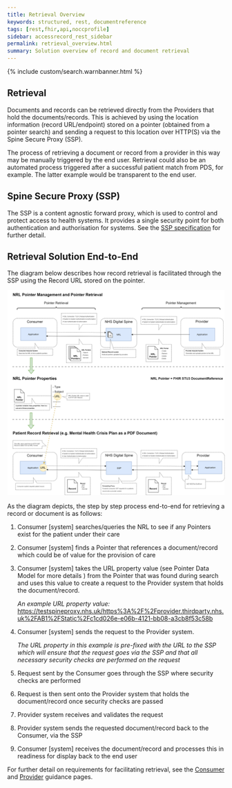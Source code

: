 ```yaml
---
title: Retrieval Overview
keywords: structured, rest, documentreference
tags: [rest,fhir,api,noccprofile]
sidebar: accessrecord_rest_sidebar
permalink: retrieval_overview.html
summary: Solution overview of record and document retrieval
---
```


{% include custom/search.warnbanner.html %}


## Retrieval ##

Documents and records can be retrieved directly from the Providers that hold the documents/records. This is achieved by using the location information (record URL/endpoint) stored on a pointer (obtained from a pointer search) and sending a request to this location over HTTP(S) via the Spine Secure Proxy (SSP). 

The process of retrieving a document or record from a provider in this way may be manually triggered by the end user. Retrieval could also be an automated process triggered after a successful patient match from PDS, for example.  The latter example would be transparent to the end user.  

## Spine Secure Proxy (SSP) ##

The SSP is a content agnostic forward proxy, which is used to control and protect access to health systems. It provides a single security point for both authentication and authorisation for systems. See the [SSP specification]( https://developer.nhs.uk/apis/spine-core/ssp_overview.html) for further detail. 

## Retrieval Solution End-to-End ##

The diagram below describes how record retrieval is facilitated through the SSP using the Record URL stored on the pointer. 


<img src="images/retrieval/retrieval_concept_diagram.png">

As the diagram depicts, the step by step process end-to-end for retrieving a record or document is as follows: 
1.	Consumer [system] searches/queries the NRL to see if any Pointers exist for the patient under their care
2.	Consumer [system] finds a Pointer that references a document/record which could be of value for the provision of care
3.	Consumer [system] takes the URL property value (see Pointer Data Model for more details )  from the Pointer that was found during search and uses this value to create a request to the Provider system that holds the document/record.
	
    *An example URL property value:* https://testspineproxy.nhs.uk/https%3A%2F%2Fprovider.thirdparty.nhs.uk%2FAB1%2FStatic%2Fc1cd026e-e06b-4121-bb08-a3cb8f53c58b 
4.	Consumer [system] sends the request to the Provider system.	

    *The URL property in this example is pre-fixed with the URL to the SSP which will ensure that the request goes via the SSP and that all necessary security checks are performed on the request*
5.	Request sent by the Consumer goes through the SSP where security checks are performed
6.	Request is then sent onto the Provider system that holds the document/record once security checks are passed
7.	Provider system receives and validates the request
8.	Provider system sends the requested document/record back to the Consumer, via the SSP
9.	Consumer [system] receives the document/record and processes this in readiness for display back to the end user


For further detail on requirements for facilitating retrieval, see the [Consumer](retrieval_consumer_guidance.html) and [Provider](retrieval_provider_guidance.html) guidance pages.
